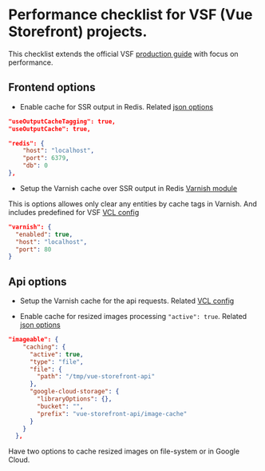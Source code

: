 Performance checklist for VSF (Vue Storefront) projects.
========================================================

This checklist extends the official VSF [production guide](https://docs.vuestorefront.io/guide/installation/production-setup.html)
with focus on performance.

## Frontend options

- Enable cache for SSR output in Redis. 
Related [json options](https://github.com/DivanteLtd/vue-storefront/blob/master/config/default.json#L13)

```json
"useOutputCacheTagging": true,
"useOutputCache": true,
```

```json
"redis": {
    "host": "localhost",
    "port": 6379,
    "db": 0
},
```
- Setup the Varnish cache over SSR output in Redis
[Varnish module](https://github.com/new-fantastic/vsf-cache-varnish)

This is options allowes only clear any entities by cache tags in Varnish. And includes predefined for VSF [VCL config](https://github.com/new-fantastic/vsf-cache-varnish/blob/master/docker/varnish/config.vcl)

```json
"varnish": {
  "enabled": true,
  "host": "localhost",
  "port": 80
}
```



## Api options

- Setup the Varnish cache for the api requests. Related [VCL config](https://github.com/DivanteLtd/vue-storefront-api/blob/master/docker/varnish/config.vcl)

- Enable cache for resized images processing `"active": true`.
Related [json options](https://github.com/DivanteLtd/vue-storefront-api/blob/master/config/default.json#L333)

```json
"imageable": {
    "caching": {
      "active": true,
      "type": "file",
      "file": {
        "path": "/tmp/vue-storefront-api"
      },
      "google-cloud-storage": {
        "libraryOptions": {},
        "bucket": "",
        "prefix": "vue-storefront-api/image-cache"
      }
    }
  },
```
Have two options to cache resized images on file-system or in Google Cloud.
